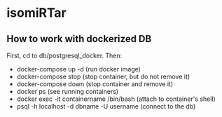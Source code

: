 # isomiRTar
## How to work with dockerized DB
First, cd to db/postgresql_docker. Then:
- docker-compose up -d (run docker image)
- docker-compose stop (stop container, but do not remove it)
- docker-compose down (stop container and remove it)
- docker ps (see running containers)
- docker exec -it containername /bin/bash (attach to container's shell)
- psql -h localhost -d dbname -U username (connect to the db)
